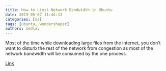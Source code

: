 ```yaml
---
title: How to Limit Network Bandwidth in Ubuntu
date: 2019-05-07 11:44:13
categories: [os]
tags: [ubuntu, wondershaper]
authors: sedlav
---
```


Most of the time while downloading large files from the internet, you don’t want to disturb the rest of the network from congestion as most of the network bandwidth will be consumed by the one process.

[Link](https://vitux.com/how-to-limit-network-bandwidth-in-ubuntu/)
